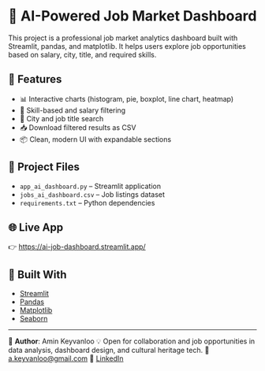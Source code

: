 # 🤖 AI-Powered Job Market Dashboard

This project is a professional job market analytics dashboard built with Streamlit, pandas, and matplotlib. It helps users explore job opportunities based on salary, city, title, and required skills.

## 🚀 Features
- 📊 Interactive charts (histogram, pie, boxplot, line chart, heatmap)
- 🎯 Skill-based and salary filtering
- 📍 City and job title search
- 📥 Download filtered results as CSV
- 📦 Clean, modern UI with expandable sections

## 📁 Project Files
- `app_ai_dashboard.py` – Streamlit application
- `jobs_ai_dashboard.csv` – Job listings dataset
- `requirements.txt` – Python dependencies

## 🌐 Live App
👉 https://ai-job-dashboard.streamlit.app/

## 🧠 Built With
- [Streamlit](https://streamlit.io/)
- [Pandas](https://pandas.pydata.org/)
- [Matplotlib](https://matplotlib.org/)
- [Seaborn](https://seaborn.pydata.org/)

---

👤 **Author**: Amin Keyvanloo
💡 Open for collaboration and job opportunities in data analysis, dashboard design, and cultural heritage tech.
📧 a.keyvanloo@gmail.com 
🔗 [LinkedIn](https://www.linkedin.com/in/amin-keyvanloo-b834022a3/)
